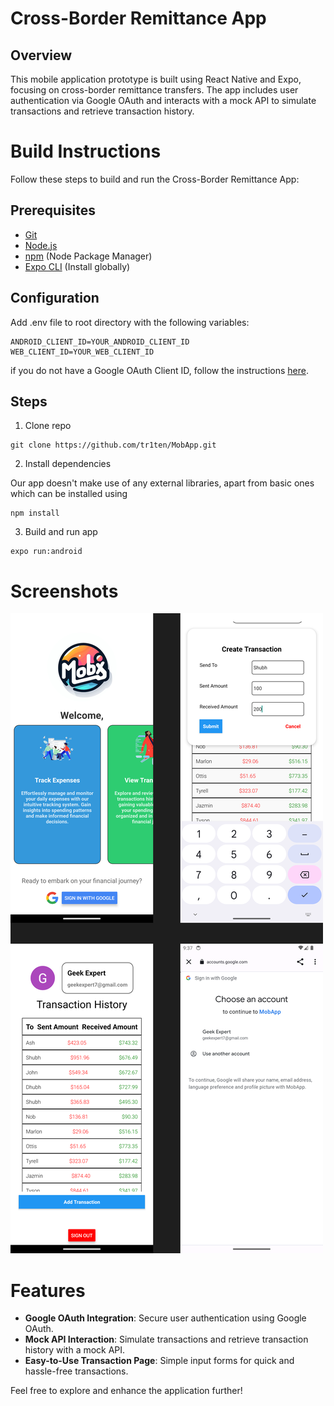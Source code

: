 # Cross-Border Remittance App

## Overview

This mobile application prototype is built using React Native and Expo, focusing on cross-border remittance transfers. The app includes user authentication via Google OAuth and interacts with a mock API to simulate transactions and retrieve transaction history.

# Build Instructions

Follow these steps to build and run the Cross-Border Remittance App:

## Prerequisites

- [Git](https://git-scm.com/)
- [Node.js](https://nodejs.org/)
- [npm](https://www.npmjs.com/) (Node Package Manager)
- [Expo CLI](https://docs.expo.dev/get-started/installation/) (Install globally)

## Configuration
Add .env file to root directory with the following variables:
```
ANDROID_CLIENT_ID=YOUR_ANDROID_CLIENT_ID
WEB_CLIENT_ID=YOUR_WEB_CLIENT_ID
```
if you do not have a Google OAuth Client ID, follow the instructions [here](https://docs.expo.dev/versions/latest/sdk/google/).

## Steps
1. Clone repo
```
git clone https://github.com/tr1ten/MobApp.git
```


2. Install dependencies

Our app doesn't make use of any external libraries, apart from basic ones which can be installed using
```
npm install
```

3. Build and run app
```
expo run:android
```

# Screenshots
![Welcome Page](screenshots/merged.png)


# Features

- **Google OAuth Integration**: Secure user authentication using Google OAuth.
- **Mock API Interaction**: Simulate transactions and retrieve transaction history with a mock API.
- **Easy-to-Use Transaction Page**: Simple input forms for quick and hassle-free transactions.

Feel free to explore and enhance the application further!